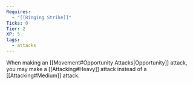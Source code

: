 ```yaml
---
Requires:
  - "[[Ringing Strike]]"
Ticks: 0
Tier: 2
XP: 5
tags:
  - attacks
---
```

When making an [[Movement#Opportunity Attacks|Opportunity]] attack, you may make a [[Attacking#Heavy]] attack instead of a [[Attacking#Medium]] attack.